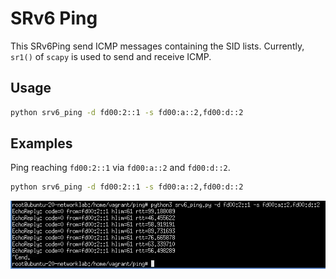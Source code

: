 # SRv6 Ping
This SRv6Ping send ICMP messages containing the SID lists.
Currently, `sr1()` of `scapy` is used to send and receive ICMP.

## Usage
```bash
python srv6_ping -d fd00:2::1 -s fd00:a::2,fd00:d::2
```

## Examples
Ping reaching `fd00:2::1` via `fd00:a::2` and `fd00:d::2`.
```bash
python srv6_ping -d fd00:2::1 -s fd00:a::2,fd00:d::2
```

![example](./docs/images/ex.JPG)

